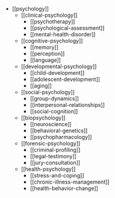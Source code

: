 - [[psychology]]
  - [[clinical-psychology]]
    - [[psychotherapy]]
    - [[psychological-assessment]]
    - [[mental-health-disorder]]
  - [[cognitive-psychology]]
    - [[memory]]
    - [[perception]]
    - [[language]]
  - [[developmental-psychology]]
    - [[child-development]]
    - [[adolescent-development]]
    - [[aging]]
  - [[social-psychology]]
    - [[group-dynamics]]
    - [[interpersonal-relationships]]
    - [[social-cognition]]
  - [[biopsychology]]
    - [[neuroscience]]
    - [[behavioral-genetics]]
    - [[psychopharmacology]]
  - [[forensic-psychology]]
    - [[criminal-profiling]]
    - [[legal-testimony]]
    - [[jury-consultation]]
  - [[health-psychology]]
    - [[stress-and-coping]]
    - [[chronic-illness-management]]
    - [[health-behavior-change]]
